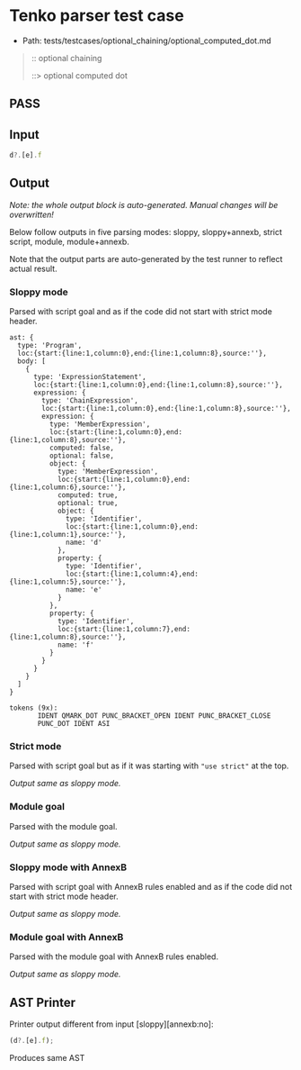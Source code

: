 # Tenko parser test case

- Path: tests/testcases/optional_chaining/optional_computed_dot.md

> :: optional chaining
>
> ::> optional computed dot
## PASS

## Input

`````js
d?.[e].f
`````

## Output

_Note: the whole output block is auto-generated. Manual changes will be overwritten!_

Below follow outputs in five parsing modes: sloppy, sloppy+annexb, strict script, module, module+annexb.

Note that the output parts are auto-generated by the test runner to reflect actual result.

### Sloppy mode

Parsed with script goal and as if the code did not start with strict mode header.

`````
ast: {
  type: 'Program',
  loc:{start:{line:1,column:0},end:{line:1,column:8},source:''},
  body: [
    {
      type: 'ExpressionStatement',
      loc:{start:{line:1,column:0},end:{line:1,column:8},source:''},
      expression: {
        type: 'ChainExpression',
        loc:{start:{line:1,column:0},end:{line:1,column:8},source:''},
        expression: {
          type: 'MemberExpression',
          loc:{start:{line:1,column:0},end:{line:1,column:8},source:''},
          computed: false,
          optional: false,
          object: {
            type: 'MemberExpression',
            loc:{start:{line:1,column:0},end:{line:1,column:6},source:''},
            computed: true,
            optional: true,
            object: {
              type: 'Identifier',
              loc:{start:{line:1,column:0},end:{line:1,column:1},source:''},
              name: 'd'
            },
            property: {
              type: 'Identifier',
              loc:{start:{line:1,column:4},end:{line:1,column:5},source:''},
              name: 'e'
            }
          },
          property: {
            type: 'Identifier',
            loc:{start:{line:1,column:7},end:{line:1,column:8},source:''},
            name: 'f'
          }
        }
      }
    }
  ]
}

tokens (9x):
       IDENT QMARK_DOT PUNC_BRACKET_OPEN IDENT PUNC_BRACKET_CLOSE
       PUNC_DOT IDENT ASI
`````

### Strict mode

Parsed with script goal but as if it was starting with `"use strict"` at the top.

_Output same as sloppy mode._

### Module goal

Parsed with the module goal.

_Output same as sloppy mode._

### Sloppy mode with AnnexB

Parsed with script goal with AnnexB rules enabled and as if the code did not start with strict mode header.

_Output same as sloppy mode._

### Module goal with AnnexB

Parsed with the module goal with AnnexB rules enabled.

_Output same as sloppy mode._

## AST Printer

Printer output different from input [sloppy][annexb:no]:

````js
(d?.[e].f);
````

Produces same AST
